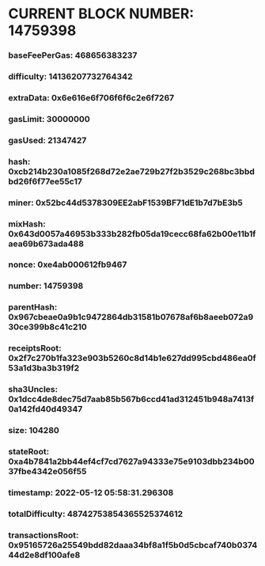 # CURRENT BLOCK NUMBER: 14759398

### baseFeePerGas: 468656383237
### difficulty: 14136207732764342
### extraData: 0x6e616e6f706f6f6c2e6f7267
### gasLimit: 30000000
### gasUsed: 21347427
### hash: 0xcb214b230a1085f268d72e2ae729b27f2b3529c268bc3bbdbd26f6f77ee55c17
### miner: 0x52bc44d5378309EE2abF1539BF71dE1b7d7bE3b5
### mixHash: 0x643d0057a46953b333b282fb05da19cecc68fa62b00e11b1faea69b673ada488
### nonce: 0xe4ab000612fb9467
### number: 14759398
### parentHash: 0x967cbeae0a9b1c9472864db31581b07678af6b8aeeb072a930ce399b8c41c210
### receiptsRoot: 0x2f7c270b1fa323e903b5260c8d14b1e627dd995cbd486ea0f53a1d3ba3b319f2
### sha3Uncles: 0x1dcc4de8dec75d7aab85b567b6ccd41ad312451b948a7413f0a142fd40d49347
### size: 104280
### stateRoot: 0xa4b7841a2bb44ef4cf7cd7627a94333e75e9103dbb234b0037fbe4342e056f55
### timestamp: 2022-05-12 05:58:31.296308
### totalDifficulty: 48742753854365525374612
### transactionsRoot: 0x95165726a25549bdd82daaa34bf8a1f5b0d5cbcaf740b037444d2e8df100afe8

